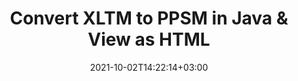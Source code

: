 ---
############################# Static ############################
layout: "autogen"
date: 2021-10-02T14:22:14+03:00
draft: false
path: "total/java/conversion/xltm-to-ppsm/"

############################# Head ############################
head_title: "Convert XLTM to PPSM in Java - Sample Java Code"
head_description: "Java document conversion library to convert XLTM to PPSM and 100+ other file formats in Java & J2SE applications. View the Converted PPSM document as HTML viewer."

############################# Header ############################
title: "Convert XLTM to PPSM in Java & View as HTML"
description: "Programmatically convert XLTM to PPSM in Java & J2SE platforms using flexible document manipulation options to customize the resultant document. Convert the complete document or some specific pages based on page numbers or selective page ranges using Java document conversion library."

############################# SubMenu ############################
submenu:
    enable: false

############################# Content ############################
content:
    enable: true
    block:
    - title_left: "XLTM to PPSM Conversion in Java"
      content_left: |
          Perform XLTM to PPSM file conversion in three simple steps using Java. View the converted document as HTML without any external software dependency.

          -   Create a new instance of **Converter** class and load the XLTM file
          -   Set **ConvertOptions** for the PPSM document type
          -   Call **Convert** method of **Converter** class instance for conversion to PPSM
          -   Set options for HTML viewer
          -   Create **Viewer** object to view converted PPSM as HTML
          
      title_right: "Convert Remotely Located Documents"
      content_right: |
          You require `GroupDocs.Conversion` & `GroupDocs.Viewer` namespaces to convert between a wide range of popular document types such as PDF, Microsoft Word, Excel, PowerPoint, Project, Outlook, HTML, diagrams and image file formats. Explore other [Java APIs for Office documents](https://products.conholdate.com/total/java/) as offered by Conholdate.Total.
          
          Get the respective assembly files from the [downloads](https://downloads.conholdate.com/total/java) or fetch the whole package from [Maven](https://repository.conholdate.com/webapp/#/artifacts/browse/tree/General/repo) to add 'Conholdate.Total` directly in your workspace.
          
      code: |
          ```cs {linenos=false}
          // Convert XLTM to PPSM using GroupDocs.Conversion API
          // Load the source XLTM file to be converted
          Converter converter = new Converter("input.xltm");

          // Get the convert options ready for the target PPSM format
          ConvertOptions convertOptions = new FileType().fromExtension("ppsm").getConvertOptions();

          // Convert to PPSM format
          converter.convert("output.ppsm", convertOptions);

          // Create Viewer object to view the converted PPSM as HTML
          try (Viewer viewer = new Viewer("output.ppsm"))
          {
              // Set options for HTML viewer
              HtmlViewOptions viewOptions = HtmlViewOptions.forEmbeddedResources("output{0}.html");

              // View converted PPSM as HTML
              viewer.view(viewOptions);
          }
          ```
    - title_left: "Convert Password Protected XLTM to PPSM"
      content_left: |
          Accurately load and convert documents that are protected with a password within your Java based applications. The file format conversion API also supports rendering remote documents from different sources including S3, Blob, FTP, Stream, URL or a local disk.

          -   Create new instance of **Converter** class and pass source document path
          -   Instantiate the proper **ConvertOptions** class e.g. (**PdfConvertOptions**, **WordProcessingConvertOptions**, **SpreadsheetConvertOptions** etc.)
          -   Call **convert** method of **Converter** class instance and pass filename for the converted document
        
      title_right: "Source Document Information Extraction"
      content_right: |
          The documents information extraction feature not only allows getting the basic information about the source document file but it also supports extracting some valuable file-format specific information such as project start and end dates of a Microsoft Project file, any printing restrictions on a PDF document, list of folders enclosed in an Outlook data file etc. 

          Convert popular document file formats on different operating systems such as Windows, Linux or macOS while using development environments such as NetBeans, IntelliJ IDEA and Eclipse.
          
      code: |
          ```cs {linenos=false}
          // Load and convert password protected documents
          WordProcessingLoadOptions loadOptions = new WordProcessingLoadOptions();
          loadOptions.setPassword("12345");

          // Create an instance of Converter class and pass source document path and the load options delegate as a constructor parameters
          Converter converter = new Converter("input.xltm", loadOptions);

          // Instantiate PdfConvertOptions class
          PdfConvertOptions options = new PdfConvertOptions();

          // Call convert method of Converter class instance and pass filename for the converted document and the instance of ConvertOptions from the previous step
          converter.convert("output.ppsm, options);
          ```
############################# About Formats ############################
about_formats:
    enable: false
############################# More Formats ############################
more_formats:
    enable: true
    auto: false
    other_out_formats: PDF DOCX DOT DOTX DOTM TXT RTF HTML MHTML XLS XLSX XLSM XLT XLTX XLTM DIF PPT PPTX PPS PPSX POT POTX POTM ODT OTT EMZ WMZ SVGZ TEX DCM WMF BMP PNG GIF JPEG TIFF
############################# Back to top ###############################
back_to_top:
  enable: true
---